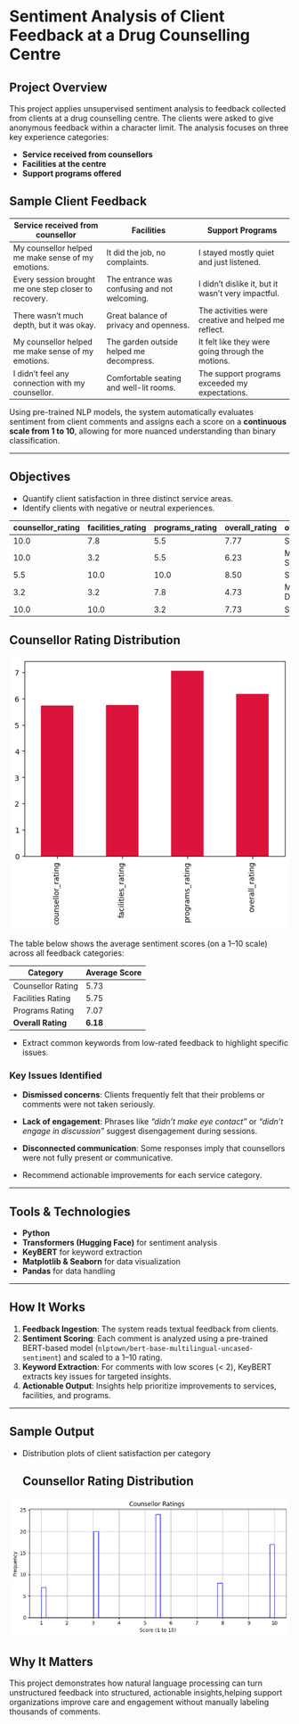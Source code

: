 # Sentiment Analysis of Client Feedback at a Drug Counselling Centre

## Project Overview

This project applies unsupervised sentiment analysis to feedback collected from clients at a drug counselling centre.
The clients were asked to give anonymous feedback within a character limit. The analysis focuses on three key experience categories:

- **Service received from counsellors**
- **Facilities at the centre**
- **Support programs offered**

## Sample Client Feedback


| Service received from counsellor                            | Facilities                                         | Support Programs                                         |
|-------------------------------------------------------------|----------------------------------------------------|----------------------------------------------------------|
| My counsellor helped me make sense of my emotions.          | It did the job, no complaints.                     | I stayed mostly quiet and just listened.                 |
| Every session brought me one step closer to recovery.       | The entrance was confusing and not welcoming.      | I didn’t dislike it, but it wasn’t very impactful.       |
| There wasn’t much depth, but it was okay.                   | Great balance of privacy and openness.             | The activities were creative and helped me reflect.      |
| My counsellor helped me make sense of my emotions.          | The garden outside helped me decompress.           | It felt like they were going through the motions.        |
| I didn’t feel any connection with my counsellor.            | Comfortable seating and well-lit rooms.            | The support programs exceeded my expectations.           |



Using pre-trained NLP models, the system automatically evaluates sentiment from client comments and assigns each a score on a **continuous scale from 1 to 10**, allowing for more nuanced understanding than binary classification.

---

##  Objectives

- Quantify client satisfaction in three distinct service areas.
- Identify clients with negative or neutral experiences.

| counsellor_rating | facilities_rating | programs_rating | overall_rating | overall_sentiment       |
|-------------------|-------------------|------------------|----------------|--------------------------|
| 10.0              | 7.8               | 5.5              | 7.77           | Satisfied                |
| 10.0              | 3.2               | 5.5              | 6.23           | Moderately Satisfied     |
| 5.5               | 10.0              | 10.0             | 8.50           | Satisfied                |
| 3.2               | 3.2               | 7.8              | 4.73           | Moderately Dissatisfied  |
| 10.0              | 10.0              | 3.2              | 7.73           | Satisfied                |

##  Counsellor Rating Distribution

![Counsellor Rating Distribution](images/feedback_hist.png)


The table below shows the average sentiment scores (on a 1–10 scale) across all feedback categories:

| Category            | Average Score |
|---------------------|----------------|
| Counsellor Rating   | 5.73           |
| Facilities Rating   | 5.75           |
| Programs Rating     | 7.07           |
| **Overall Rating**  | **6.18**       |

- Extract common keywords from low-rated feedback to highlight specific issues.

###  Key Issues Identified
- **Dismissed concerns**: Clients frequently felt that their problems or comments were not taken seriously.
- **Lack of engagement**: Phrases like *“didn’t make eye contact”* or *“didn’t engage in discussion”* suggest disengagement during sessions.
- **Disconnected communication**: Some responses imply that counsellors were not fully present or communicative.

- Recommend actionable improvements for each service category.

---

##  Tools & Technologies

- **Python**
- **Transformers (Hugging Face)** for sentiment analysis
- **KeyBERT** for keyword extraction
- **Matplotlib & Seaborn** for data visualization
- **Pandas** for data handling

---

##  How It Works

1. **Feedback Ingestion**: The system reads textual feedback from clients.
2. **Sentiment Scoring**: Each comment is analyzed using a pre-trained BERT-based model (`nlptown/bert-base-multilingual-uncased-sentiment`) and scaled to a 1–10 rating.
3. **Keyword Extraction**: For comments with low scores (< 2), KeyBERT extracts key issues for targeted insights.
4. **Actionable Output**: Insights help prioritize improvements to services, facilities, and programs.

---

## Sample Output

- Distribution plots of client satisfaction per category

  ## Counsellor Rating Distribution

![Counsellor Rating Distribution](images/counsellor_hist.png)




##  Why It Matters

This project demonstrates how natural language processing can turn unstructured feedback into structured, actionable insights,helping support organizations improve care and engagement without manually labeling thousands of comments.





